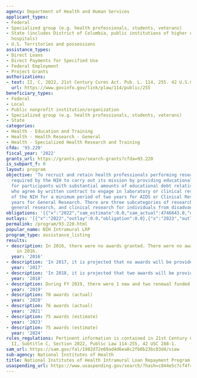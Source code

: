 ```yaml
---
agency: Department of Health and Human Services
applicant_types:
- Federal
- Specialized group (e.g. health professionals, students, veterans)
- State (includes District of Columbia, public institutions of higher education and
  hospitals)
- U.S. Territories and possessions
assistance_types:
- Direct Loans
- Direct Payments for Specified Use
- Federal Employment
- Project Grants
authorizations:
- text: II, C, 2022, 21st Century Cures Act. Pub. L. 114, 255. 42 U.S.C. &sect; 288-1.
  url: https://www.govinfo.gov/link/plaw/114/public/255
beneficiary_types:
- Federal
- Local
- Public nonprofit institution/organization
- Specialized group (e.g. health professionals, students, veterans)
- State
categories:
- Health - Education and Training
- Health - Health Research - General
- Health - Specialized Health Research and Training
cfda: '93.220'
fiscal_year: '2022'
grants_url: https://grants.gov/search-grants?cfda=93.220
is_subpart_f: 0
layout: program
objective: 'To recruit and retain health professionals performing research in fields
  required by the NIH to carry out its mission by providing educational loan repayment
  for participants with substantial amounts of educational debt relative to income,
  who agree by written contract to engage in laboratory or clinical research as employees
  of the NIH for a minimum period of two years for AIDS or Clinical Research or three
  years for General Research. There are three subcategories of research: AIDS research,
  general research, and clinical research for individuals from disadvantaged backgrounds.'
obligations: '[{"x":"2022","sam_estimate":0.0,"sam_actual":4746643.0,"usa_spending_actual":0.0},{"x":"2023","sam_estimate":4000000.0,"sam_actual":0.0,"usa_spending_actual":0.0},{"x":"2024","sam_estimate":4000000.0,"sam_actual":0.0,"usa_spending_actual":0.0}]'
outlays: '[{"x":"2022","outlay":0.0,"obligation":0.0},{"x":"2023","outlay":0.0,"obligation":0.0},{"x":"2024","outlay":0.0,"obligation":0.0}]'
permalink: /program/93.220.html
popular_name: NIH Intramural LRP
program_type: assistance_listing
results:
- description: In 2016, there were no awards granted. There were no awards granted
    in 2016.
  year: '2016'
- description: 'In 2017, it is projected that no awards will be provided. '
  year: '2017'
- description: 'In 2018, it is projected that two awards will be provided. '
  year: '2018'
- description: During FY 2019, there were 1 new and two renewal funded AIDS applications.
  year: '2019'
- description: 70 awards (actual)
  year: '2020'
- description: 76 awards (actual)
  year: '2021'
- description: 75 awards (estimate)
  year: '2023'
- description: 75 awards (estimate)
  year: '2024'
rules_regulations: Pertinent information is contained in 21st Century Cures Act, Title
  II, Subtitle C, Section 2022, Public Law 114-255, 42 USC 288-1.
sam_url: https://sam.gov/fal/1982d72e69ad4d6ea8c2fb0b23bc83d4/view
sub-agency: National Institutes of Health
title: National Institutes of Health Intramural Loan Repayment Program
usaspending_url: https://www.usaspending.gov/search/?hash=c844e5c7cf4f48a6d550ce809f179655
---
```

